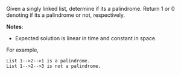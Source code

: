 <div class="markdown-content" id="problem-content">
<p>Given a singly linked list, determine if its a palindrome. Return 1 or 0 denoting if its a palindrome or not, respectively.</p>
<p><strong>Notes</strong>:</p>
<ul>
<li>Expected solution is linear in time and constant in space.</li>
</ul>
<p>For example,</p>
<div class="highlighter-rouge"><pre class="highlight"><code>List 1--&gt;2--&gt;1 is a palindrome.
List 1--&gt;2--&gt;3 is not a palindrome.
</code></pre>
</div>

</div>